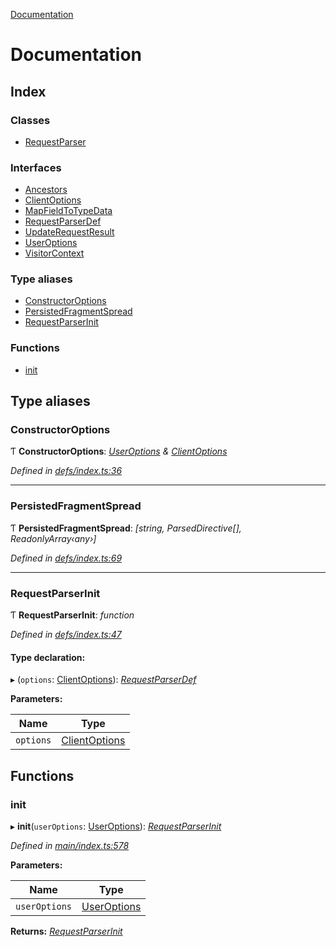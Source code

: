 [Documentation](README.md)

# Documentation

## Index

### Classes

* [RequestParser](classes/requestparser.md)

### Interfaces

* [Ancestors](interfaces/ancestors.md)
* [ClientOptions](interfaces/clientoptions.md)
* [MapFieldToTypeData](interfaces/mapfieldtotypedata.md)
* [RequestParserDef](interfaces/requestparserdef.md)
* [UpdateRequestResult](interfaces/updaterequestresult.md)
* [UserOptions](interfaces/useroptions.md)
* [VisitorContext](interfaces/visitorcontext.md)

### Type aliases

* [ConstructorOptions](README.md#constructoroptions)
* [PersistedFragmentSpread](README.md#persistedfragmentspread)
* [RequestParserInit](README.md#requestparserinit)

### Functions

* [init](README.md#init)

## Type aliases

###  ConstructorOptions

Ƭ **ConstructorOptions**: *[UserOptions](interfaces/useroptions.md) & [ClientOptions](interfaces/clientoptions.md)*

*Defined in [defs/index.ts:36](https://github.com/badbatch/graphql-box/blob/4e410c8/packages/request-parser/src/defs/index.ts#L36)*

___

###  PersistedFragmentSpread

Ƭ **PersistedFragmentSpread**: *[string, ParsedDirective[], ReadonlyArray‹any›]*

*Defined in [defs/index.ts:69](https://github.com/badbatch/graphql-box/blob/4e410c8/packages/request-parser/src/defs/index.ts#L69)*

___

###  RequestParserInit

Ƭ **RequestParserInit**: *function*

*Defined in [defs/index.ts:47](https://github.com/badbatch/graphql-box/blob/4e410c8/packages/request-parser/src/defs/index.ts#L47)*

#### Type declaration:

▸ (`options`: [ClientOptions](interfaces/clientoptions.md)): *[RequestParserDef](interfaces/requestparserdef.md)*

**Parameters:**

Name | Type |
------ | ------ |
`options` | [ClientOptions](interfaces/clientoptions.md) |

## Functions

###  init

▸ **init**(`userOptions`: [UserOptions](interfaces/useroptions.md)): *[RequestParserInit](README.md#requestparserinit)*

*Defined in [main/index.ts:578](https://github.com/badbatch/graphql-box/blob/4e410c8/packages/request-parser/src/main/index.ts#L578)*

**Parameters:**

Name | Type |
------ | ------ |
`userOptions` | [UserOptions](interfaces/useroptions.md) |

**Returns:** *[RequestParserInit](README.md#requestparserinit)*
